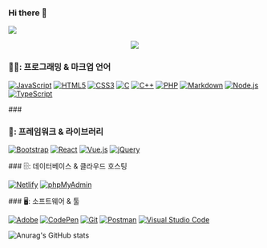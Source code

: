 ### Hi there 👋   

<img src="https://capsule-render.vercel.app/api?type=waving&color=auto&height=200&section=header&text=noeyheyh&fontSize=60" />

<p align="center">
  <a href="https://hits.seeyoufarm.com"><img src="https://hits.seeyoufarm.com/api/count/incr/badge.svg?url=https%3A%2F%2Fgithub.com%2Fhyeinisfree&count_bg=%2341B883&title_bg=%23CDC2C2&icon=github.svg&icon_color=%23E7E7E7&title=hits&edge_flat=false"/></a>
</p>

### <h3 aling="center">👩‍💻: 프로그래밍 & 마크업 언어</h3>
<p>
  <a href="#"><img alt="JavaScript" src="https://img.shields.io/badge/JavaScript-F7DF1E?style=flat&logo=JavaScript&logoColor=white"></a>
  <a href="#"><img alt="HTML5" src="https://img.shields.io/badge/HTML5-E34F26?logo=HTML5&logoColor=white"></a>
  <a href="#"><img alt="CSS3" src="https://img.shields.io/badge/CSS3-1572B6?logo=CSS3&logoColor=white"></a>
  <a href="#"><img alt="C" src="https://img.shields.io/badge/C-A8B9CC?logo=C&logoColor=white"></a>
  <a href="#"><img alt="C++" src="https://custom-icon-badges.herokuapp.com/badge/C++-9C033A.svg?logo=cpp2&logoColor=white"></a>
  <a href="#"><img alt="PHP" src="https://img.shields.io/badge/PHP-777BB4?logo=PHP&logoColor=white"></a>
  <a href="#"><img alt="Markdown" src="https://img.shields.io/badge/Markdown-000?logo=Markdown&logoColor=white"></a>
  <a href="#"><img alt="Node.js" src="https://img.shields.io/badge/Node.js-339933?logo=Node.js&logoColor=white"></a>
  <a href="#"><img alt="TypeScript" src="https://img.shields.io/badge/TypeScript-3178C6?logo=TypeScript&logoColor=white"></a>
</p>   
###  <h3 aling="center">🧰: 프레임워크 & 라이브러리</h3>
<p>
  <a href="#"><img alt="Bootstrap" src="https://img.shields.io/badge/Bootstrap-7952B3?logo=Bootstrap&logoColor=white"></a>
  <a href="#"><img alt="React" src="https://img.shields.io/badge/React-61DAFB?logo=React&logoColor=white"></a>
  <a href="#"><img alt="Vue.js" src="https://img.shields.io/badge/Vue.js-4FC08D?logo=Vue.js&logoColor=white"></a>
  <a href="#"><img alt="jQuery" src="https://img.shields.io/badge/jQuery-0769AD?logo=jQuery&logoColor=white"></a>
</p>
### 🗄: 데이터베이스 & 클라우드 호스팅   
<p>
  <a href="#"><img alt="Netlify" src="https://img.shields.io/badge/Netlify-00C7B7?logo=Netlify&logoColor=white"></a>
  <a href="#"><img alt="phpMyAdmin" src="https://img.shields.io/badge/phpMyAdmin-6C78AF?logo=phpMyAdmin&logoColor=white"></a>
</p>
### 🖥: 소프트웨어 & 툴   
<p>
  <a href="#"><img alt="Adobe" src="https://img.shields.io/badge/Adobe-FF0000?logo=Adobe&logoColor=white"></a>
  <a href="#"><img alt="CodePen" src="https://img.shields.io/badge/CodePen-000?logo=CodePen&logoColor=white"></a>
  <a href="#"><img alt="Git" src="https://img.shields.io/badge/Git-F05032?logo=Git&logoColor=white"></a>
  <a href="#"><img alt="Postman" src="https://img.shields.io/badge/Postman-FF6C37?logo=Postman&logoColor=white"></a>
  <a href="#"><img alt="Visual Studio Code" src="https://img.shields.io/badge/Visual Studio Code-007ACC?logo=Visual Studio Code&logoColor=white"></a>
</p>

![Anurag's GitHub stats](https://github-readme-stats.vercel.app/api?username=KwonHyehyeon&show_icons=true&theme=radical)
